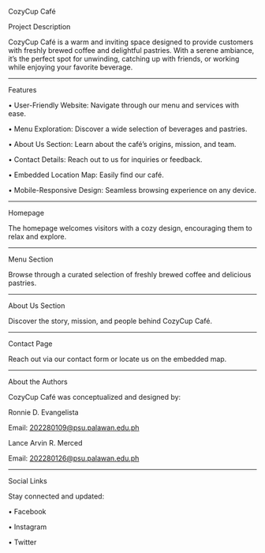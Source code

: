 CozyCup Café

Project Description

CozyCup Café is a warm and inviting space designed to provide customers with freshly brewed coffee and delightful pastries. With a serene ambiance, it’s the perfect spot for unwinding, catching up with friends, or working while enjoying your favorite beverage.
________________________________________
Features

•	User-Friendly Website: Navigate through our menu and services with ease.

•	Menu Exploration: Discover a wide selection of beverages and pastries.

•	About Us Section: Learn about the café’s origins, mission, and team.

•	Contact Details: Reach out to us for inquiries or feedback.

•	Embedded Location Map: Easily find our café.

•	Mobile-Responsive Design: Seamless browsing experience on any device.

________________________________________

Homepage
 
The homepage welcomes visitors with a cozy design, encouraging them to relax and explore.
________________________________________
Menu Section

Browse through a curated selection of freshly brewed coffee and delicious pastries.
________________________________________
About Us Section

Discover the story, mission, and people behind CozyCup Café.
________________________________________
Contact Page

Reach out via our contact form or locate us on the embedded map.
________________________________________
About the Authors

CozyCup Café was conceptualized and designed by:

Ronnie D. Evangelista

Email: 202280109@psu.palawan.edu.ph

Lance Arvin R. Merced


Email: 202280126@psu.palawan.edu.ph
________________________________________
Social Links

Stay connected and updated:

•	Facebook 

•	Instagram 

•	Twitter 

